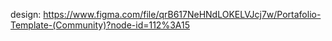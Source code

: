 design: https://www.figma.com/file/qrB617NeHNdLOKELVJcj7w/Portafolio-Template-(Community)?node-id=112%3A15
